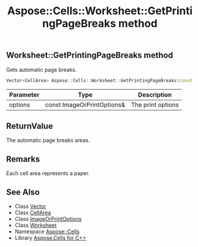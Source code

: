 ﻿---
title: Aspose::Cells::Worksheet::GetPrintingPageBreaks method
linktitle: GetPrintingPageBreaks
second_title: Aspose.Cells for C++ API Reference
description: 'Aspose::Cells::Worksheet::GetPrintingPageBreaks method. Gets automatic page breaks in C++.'
type: docs
weight: 11000
url: /cpp/aspose.cells/worksheet/getprintingpagebreaks/
---
## Worksheet::GetPrintingPageBreaks method


Gets automatic page breaks.

```cpp
Vector<CellArea> Aspose::Cells::Worksheet::GetPrintingPageBreaks(const ImageOrPrintOptions &options)
```


| Parameter | Type | Description |
| --- | --- | --- |
| options | const ImageOrPrintOptions\& | The print options |

## ReturnValue

The automatic page breaks areas.
## Remarks



Each cell area represents a paper. 
## See Also

* Class [Vector](../../vector/)
* Class [CellArea](../../cellarea/)
* Class [ImageOrPrintOptions](../../../aspose.cells.rendering/imageorprintoptions/)
* Class [Worksheet](../)
* Namespace [Aspose::Cells](../../)
* Library [Aspose.Cells for C++](../../../)

